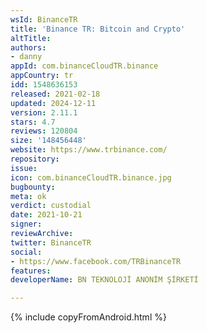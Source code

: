 ```yaml
---
wsId: BinanceTR
title: 'Binance TR: Bitcoin and Crypto'
altTitle: 
authors:
- danny
appId: com.binanceCloudTR.binance
appCountry: tr
idd: 1548636153
released: 2021-02-18
updated: 2024-12-11
version: 2.11.1
stars: 4.7
reviews: 120804
size: '148456448'
website: https://www.trbinance.com/
repository: 
issue: 
icon: com.binanceCloudTR.binance.jpg
bugbounty: 
meta: ok
verdict: custodial
date: 2021-10-21
signer: 
reviewArchive: 
twitter: BinanceTR
social:
- https://www.facebook.com/TRBinanceTR
features: 
developerName: BN TEKNOLOJİ ANONİM ŞİRKETİ

---
```


{% include copyFromAndroid.html %}
